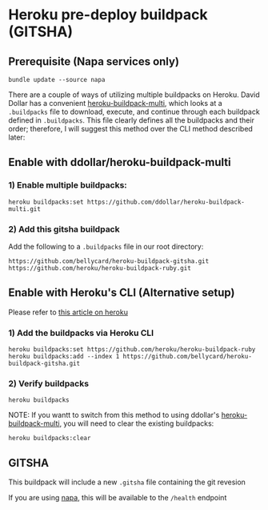 # Heroku pre-deploy buildpack (GITSHA)

## Prerequisite (Napa services only)

`bundle update --source napa`


There are a couple of ways of utilizing multiple buildpacks on Heroku.
David Dollar has a convenient [heroku-buildpack-multi](https://github.com/ddollar/heroku-buildpack-multi),
which looks at a `.buildpacks` file to download, execute, and continue through each buildpack
defined in `.buildpacks`. This file clearly defines all the buildpacks and their order; therefore,
I will suggest this method over the CLI method described later:

## Enable with ddollar/heroku-buildpack-multi

### 1) Enable multiple buildpacks:

`heroku buildpacks:set https://github.com/ddollar/heroku-buildpack-multi.git`


### 2) Add this gitsha buildpack

Add the following to a `.buildpacks` file in our root directory:

```
https://github.com/bellycard/heroku-buildpack-gitsha.git
https://github.com/heroku/heroku-buildpack-ruby.git
```


## Enable with Heroku's CLI (Alternative setup)

Please refer to [this article on heroku](https://devcenter.heroku.com/articles/using-multiple-buildpacks-for-an-app)


### 1) Add the buildpacks via Heroku CLI

```
heroku buildpacks:set https://github.com/heroku/heroku-buildpack-ruby
heroku buildpacks:add --index 1 https://github.com/bellycard/heroku-buildpack-gitsha.git
```

### 2) Verify buildpacks

`heroku buildpacks`

NOTE: If you wantt to switch from this method to using ddollar's [heroku-buildpack-multi](https://github.com/ddollar/heroku-buildpack-multi), you will need to clear the existing buildpacks:

`heroku buildpacks:clear`


## GITSHA

This buildpack will include a new `.gitsha` file containing the git revesion

If you are using [napa](https://github.com/bellycard/napa), this will be available to the `/health` endpoint
